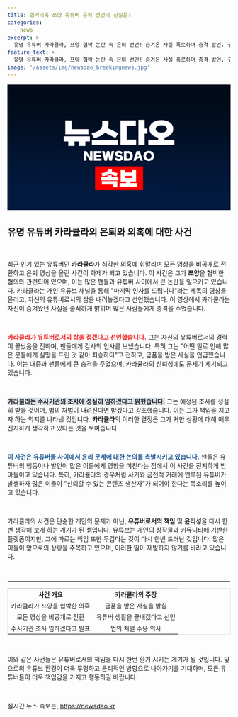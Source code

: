 ```yaml
---
title: 협박의혹 쯔양 유튜버 은퇴 선언의 진실은?
categories:
  - News
excerpt: >
  유명 유튜버 카라큘라, 쯔양 협박 논란 속 은퇴 선언! 숨겨온 사실 폭로하며 충격 발언. 구속된 인물과의 금품 거래 의혹까지. 진실이 밝혀질까? 클릭 필수!
feature_text: >
  유명 유튜버 카라큘라, 쯔양 협박 논란 속 은퇴 선언! 숨겨온 사실 폭로하며 충격 발언. 구속된 인물과의 금품 거래 의혹까지. 진실이 밝혀질까? 클릭 필수!
image: '/assets/img/newsdao_breakingnews.jpg'
---
```


<p><img src="/assets/img/newsdao_breakingnews.jpg" alt="flaretime 속보" /></p>

<h2 data-ke-size="size26">유명 유튜버 카라큘라의 은퇴와 의혹에 대한 사건</h2>

<p data-ke-size="size16">&nbsp;</p>

<p data-ke-size="size16">최근 인기 있는 유튜버인 <b>카라큘라</b>가 심각한 의혹에 휘말리며 모든 영상을 비공개로 전환하고 은퇴 영상을 올린 사건이 화제가 되고 있습니다. 이 사건은 그가 <b>쯔양</b>을 협박한 혐의와 관련되어 있으며, 이는 많은 팬들과 유튜버 사이에서 큰 논란을 일으키고 있습니다. 카라큘라는 개인 유튜브 채널을 통해 "마지막 인사를 드립니다"라는 제목의 영상을 올리고, 자신의 유튜버로서의 삶을 내려놓겠다고 선언했습니다. 이 영상에서 카라큘라는 자신이 숨겨왔던 사실을 솔직하게 밝히며 많은 사람들에게 충격을 주었습니다.</p>

<p data-ke-size="size16">&nbsp;</p>

<p><b><span style="color: #ee2323;">카라큘라가 유튜버로서의 삶을 접겠다고 선언했습니다.</span></b> 그는 자신의 유튜버로서의 경력이 끝났음을 전하며, 팬들에게 감사의 인사를 보냈습니다. 특히 그는 "어떤 일로 인해 많은 분들에게 실망을 드린 것 같아 죄송하다"고 전하고, 금품을 받은 사실을 언급했습니다. 이는 대중과 팬들에게 큰 충격을 주었으며, 카라큘라의 신뢰성에도 문제가 제기되고 있습니다. </p>

<p data-ke-size="size16">&nbsp;</p>

<p><b><span style="background-color: #21538527;">카라큘라는 수사기관의 조사에 성실히 임하겠다고 밝혔습니다.</span></b> 그는 예정된 조사를 성실히 받을 것이며, 법의 처벌이 내려진다면 받겠다고 강조했습니다. 이는 그가 책임을 지고자 하는 의지를 나타낸 것입니다. <b>카라큘라</b>의 이러한 결정은 그가 처한 상황에 대해 매우 진지하게 생각하고 있다는 것을 보여줍니다. </p>

<p data-ke-size="size16">&nbsp;</p>

<p><b><span style="color: #1a5490;">이 사건은 유튜버들 사이에서 윤리 문제에 대한 논의를 촉발시키고 있습니다.</span></b> 팬들은 유튜버의 행동이나 발언이 많은 이들에게 영향을 미친다는 점에서 이 사건을 진지하게 받아들이고 있습니다. 특히, 카라큘라의 경우처럼 사기와 금전적 거래에 연루된 유튜버가 발생하자 많은 이들이 "신뢰할 수 있는 콘텐츠 생산자"가 되어야 한다는 목소리를 높이고 있습니다. </p>

<p data-ke-size="size16">&nbsp;</p>

<p data-ke-size="size16">카라큘라의 사건은 단순한 개인의 문제가 아닌, <b>유튜버로서의 책임</b> 및 <b>윤리성</b>을 다시 한번 생각해 보게 하는 계기가 된 셈입니다. 유튜브는 개인의 창작물과 커뮤니티에 기반한 플랫폼이지만, 그에 따르는 책임 또한 무겁다는 것이 다시 한번 드러난 것입니다. 많은 이들이 앞으로의 상황을 주목하고 있으며, 이러한 일이 재발하지 않기를 바라고 있습니다.</p>

<p data-ke-size="size16">&nbsp;</p>

<hr style="border:1px solid #eee" />

<table style="width:100%; border-collapse: collapse; border: 1px solid #ddd;">
<tr>
<td style="text-align: center; height: 17px;"><b>사건 개요</b></td>
<td style="text-align: center; height: 17px;"><b>카라큘라의 주장</b></td>
</tr>
<tr>
<td style="text-align: center; height: 17px;">카라큘라가 쯔양을 협박한 의혹</td>
<td style="text-align: center; height: 17px;">금품을 받은 사실을 밝힘</td>
</tr>
<tr>
<td style="text-align: center; height: 17px;">모든 영상을 비공개로 전환</td>
<td style="text-align: center; height: 17px;">유튜버 생활을 끝내겠다고 선언</td>
</tr>
<tr>
<td style="text-align: center; height: 17px;">수사기관 조사 임하겠다고 발표</td>
<td style="text-align: center; height: 17px;">법의 처벌 수용 의사</td>
</tr>
</table>

<p data-ke-size="size16">&nbsp;</p>

<p data-ke-size="size16">이와 같은 사건들은 유튜버로서의 책임을 다시 한번 환기 시키는 계기가 될 것입니다. 앞으로의 유튜브 환경이 더욱 투명하고 윤리적인 방향으로 나아가기를 기대하며, 모든 유튜버들이 더욱 책임감을 가지고 행동하길 바랍니다.</p>

<p data-ke-size="size16">&nbsp;</p>
실시간 뉴스 속보는, <a href="https://newsdao.kr" rel="dofollow">https://newsdao.kr</a>



